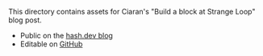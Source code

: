 This directory contains assets for Ciaran's "Build a block at Strange Loop" blog post.

- Public on the [hash.dev blog](https://hash.dev/blog/strange-loop-workshop)
- Editable on [GitHub](https://github.com/hashintel/hash/blob/main/sites/hashdev/src/_pages/blog/0009_strange-loop-workshop.mdx)
